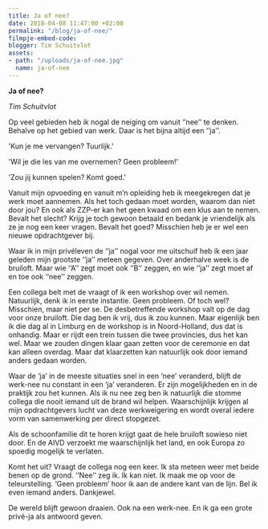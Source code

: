 ```yaml
---
title: Ja of nee?
date: 2018-04-08 11:47:00 +02:00
permalink: "/blog/ja-of-nee/"
filmpje-embed-code: 
blogger: Tim Schuitvlot
assets:
- path: "/uploads/ja-of-nee.jpg"
  name: ja-of-nee
---
```


**Ja of nee?**

*Tim Schuitvlot*

Op veel gebieden heb ik nogal de neiging om vanuit ‘’nee’’ te denken. Behalve op het gebied van werk. Daar is het bijna altijd een ‘’ja’’.

'Kun je me vervangen? Tuurlijk.'

'Wil je die les van me overnemen? Geen probleem!'

'Zou jij kunnen spelen? Komt goed.'

Vanuit mijn opvoeding en vanuit m’n opleiding heb ik meegekregen dat je werk moet aannemen. Als het toch gedaan moet worden, waarom dan niet door jou? En ook als ZZP-er kan het geen kwaad om een klus aan te nemen. Bevalt het slecht? Krijg je toch gewoon betaald en bedank je vriendelijk als ze je nog een keer vragen. Bevalt het goed? Misschien heb je er wel een nieuwe opdrachtgever bij.

Waar ik in mijn privéleven de ‘’ja’’ nogal voor me uitschuif heb ik een jaar geleden mijn grootste ‘’ja’’ meteen gegeven. Over anderhalve week is de bruiloft. Maar wie ‘’A’’ zegt moet ook ‘’B’’ zeggen, en wie ‘’ja’’ zegt moet af en toe ook ‘’nee’’ zeggen.

Een collega belt met de vraagt of ik een workshop over wil nemen. Natuurlijk, denk ik in eerste instantie. Geen probleem. Of toch wel? Misschien, maar niet per se.
De desbetreffende workshop valt op de dag voor onze bruiloft. Die dag ben ik vrij, dus ik zou kunnen. Maar eigenlijk ben ik die dag al in Limburg en de workshop is in Noord-Holland, dus dat is onhandig. Maar er rijdt een trein tussen die twee provincies, dus het kan wel. Maar we zouden dingen klaar gaan zetten voor de ceremonie en dat kan alleen overdag. Maar dat klaarzetten kan natuurlijk ook door iemand anders gedaan worden. 

Waar de ‘ja’ in de meeste situaties snel in een ‘nee’ veranderd, blijft de werk-nee nu constant in een ‘ja’ veranderen. Er zijn mogelijkheden en in de praktijk zou het kunnen. Als ik nu nee zeg ben ik natuurlijk die stomme collega die nooit iemand uit de brand wil helpen. Waarschijnlijk krijgen al mijn opdrachtgevers lucht van deze werkweigering en wordt overal iedere vorm van samenwerking per direct stopgezet. 

Als de schoonfamilie dit te horen krijgt gaat de hele bruiloft sowieso niet door. En de AIVD verzoekt me waarschijnlijk het land, en ook Europa zo spoedig mogelijk te verlaten. 

Komt het uit? Vraagt de collega nog een keer. Ik sta meteen weer met beide benen op de grond. ‘’Nee’’ zeg ik. Ik kan niet. Ik maak me op voor de teleurstelling. ‘Geen probleem’ hoor ik aan de andere kant van de lijn. Bel ik even iemand anders. Dankjewel.

De wereld blijft gewoon draaien. Ook na een werk-nee. En ik ga een grote privé-ja als antwoord geven.
